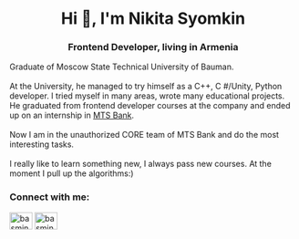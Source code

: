 <h1 align="center">Hi 👋, I'm Nikita Syomkin</h1>
<h3 align="center">Frontend Developer, living in Armenia</h3>

Graduate of Moscow State Technical University of Bauman. </br> </br>
At the University, he managed to try himself as a C++, C #/Unity, Python developer.
I tried myself in many areas, wrote many educational projects. 
He graduated from frontend developer courses at the company and ended up on an internship in <a href="https://www.mtsbank.ru/" target="blank">MTS Bank</a>. </br></br>
Now I am in the unauthorized CORE team of MTS Bank and do the most interesting tasks.  </br></br>
I really like to learn something new, I always pass new courses. At the moment I pull up the algorithms:)


<h3 align="left">Connect with me:</h3>
<p align="left">
<a href="https://www.linkedin.com/in/nsyomkin/" target="blank"><img align="center" src="https://raw.githubusercontent.com/rahuldkjain/github-profile-readme-generator/master/src/images/icons/Social/linked-in-alt.svg" alt="basmingo" height="30" width="40" /></a>
<a href="https://instagram.com/nikita_s123" target="blank"><img align="center" src="https://raw.githubusercontent.com/rahuldkjain/github-profile-readme-generator/master/src/images/icons/Social/instagram.svg" alt="basmingo" height="30" width="40" /></a>
</p>

